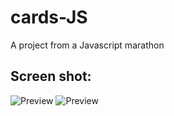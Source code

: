 # cards-JS
 A project from a Javascript marathon

## Screen shot:
![Preview](preview/preview01.jpeg)
![Preview](preview/preview02.jpeg)

